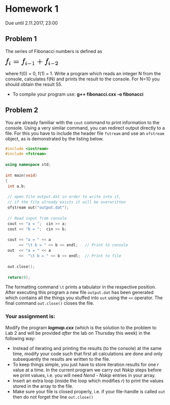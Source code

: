 # Homework 1

Due until 2.11.2017, 23:00

## Problem 1

The series of Fibonacci numbers is defined as

![alt text](stuffy_stuff/formel.png "Logo Title Text 1")

where f(0) = 0, f(1) = 1. Write a program which reads an integer N from the console, calculates f(N) and prints the result to the console. For N=10 you should obtain the result 55.

* To compile your program use: **g++ fibonacci.cxx -o fibonacci**

## Problem 2
You are already familiar with the `cout` command to print
information to the console. Using a very similar command, you can
redirect output directly to a file. For this you have to include
the header file `fstream` and use an `ofstream` object,
as is demonstrated by the listing below.

```cpp
#include <iostream>
#include <fstream>

using namespace std;

int main(void)
{
 int a,b;

 // open file output.dat in order to write into it,
 // if the file already exists it will be overwritten
 ofstream out("output.dat");

 // Read input from console
 cout << "a = ";  cin >> a;      
 cout << "b = ";  cin >> b;

 cout << "a = " << a
      << "\t b = " << b << endl;   // Print to console
 out  << "a = " << a
      <<  "\t b = " << b << endl;  // Print to file

 out.close();

 return(0);
```
The formatting command ``\t`` prints
a tabulator in the respective position. After executing this program
a new file ``output.dat`` has been generated which contains all the things
you stuffed into ``out`` using the ``<<`` operator. The final command
``out.close()`` closes the file.

### Your assignment is:

Modify the program ***logmap.cxx*** (which is the solution to the problem to Lab 2 and will be provided _after_ the lab on Thursday this week) in the following way:
* Instead of iterating and printing the results (to the console) at the same time,
  modify your code such that first all calculations are done and only subsequently
  the results are written to the file.
* To keep things simple, you just have to store iteration results for one *r*
  value at a time. In the current program we carry out *Nskip* steps before we print
  values, i.e. you will need *Nend - Nskip* entries in your array.
* Insert an extra loop (inside the loop which modifies *r*) to print the values
  stored in the array to the file.
* Make sure your file is closed properly, i.e. if your file-handle is called ``out`` then
  do not forget the line ``out.close()``
